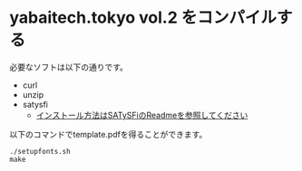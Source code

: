 # yabaitech.tokyo vol.2 をコンパイルする
必要なソフトは以下の通りです。
* curl
* unzip
* satysfi
    - [インストール方法はSATySFiのReadmeを参照してください](https://github.com/gfngfn/SATySFi/blob/master/README-ja.md#opam-%E3%82%92%E4%BD%BF%E3%81%A3%E3%81%9F%E3%82%A4%E3%83%B3%E3%82%B9%E3%83%88%E3%83%BC%E3%83%AB%E6%96%B9%E6%B3%95)


以下のコマンドでtemplate.pdfを得ることができます。
```
./setupfonts.sh
make
```